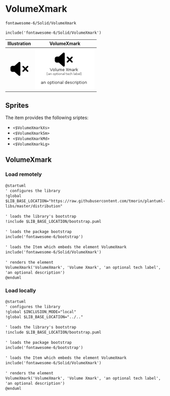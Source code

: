 # VolumeXmark


```text
fontawesome-6/Solid/VolumeXmark
```

```text
include('fontawesome-6/Solid/VolumeXmark')
```



| Illustration | VolumeXmark |
| :---: | :---: |
| ![illustration for Illustration](../../fontawesome-6/Solid/VolumeXmark.png) | ![illustration for VolumeXmark](../../fontawesome-6/Solid/VolumeXmark.Local.png) |



## Sprites
The item provides the following sriptes:

- `<$VolumeXmarkXs>`
- `<$VolumeXmarkSm>`
- `<$VolumeXmarkMd>`
- `<$VolumeXmarkLg>`





## VolumeXmark

### Load remotely
```plantuml
@startuml
' configures the library
!global $LIB_BASE_LOCATION="https://raw.githubusercontent.com/tmorin/plantuml-libs/master/distribution"

' loads the library's bootstrap
!include $LIB_BASE_LOCATION/bootstrap.puml

' loads the package bootstrap
include('fontawesome-6/bootstrap')

' loads the Item which embeds the element VolumeXmark
include('fontawesome-6/Solid/VolumeXmark')

' renders the element
VolumeXmark('VolumeXmark', 'Volume Xmark', 'an optional tech label', 'an optional description')
@enduml
```

### Load locally
```plantuml
@startuml
' configures the library
!global $INCLUSION_MODE="local"
!global $LIB_BASE_LOCATION="../.."

' loads the library's bootstrap
!include $LIB_BASE_LOCATION/bootstrap.puml

' loads the package bootstrap
include('fontawesome-6/bootstrap')

' loads the Item which embeds the element VolumeXmark
include('fontawesome-6/Solid/VolumeXmark')

' renders the element
VolumeXmark('VolumeXmark', 'Volume Xmark', 'an optional tech label', 'an optional description')
@enduml
```

